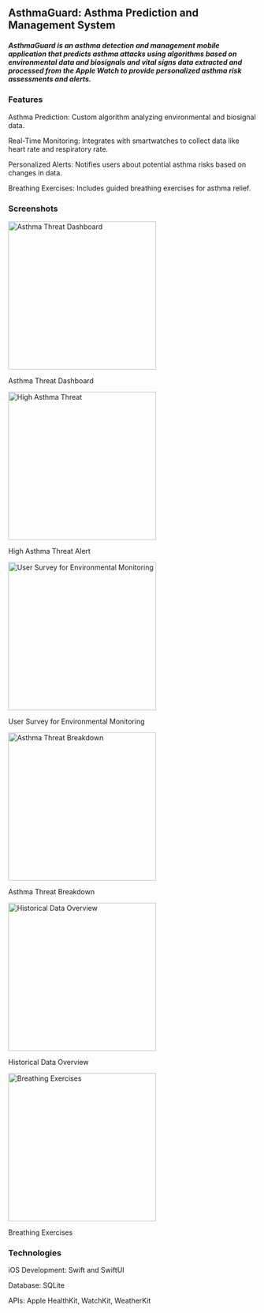 ## AsthmaGuard: Asthma Prediction and Management System

##### AsthmaGuard is an asthma detection and management mobile application that predicts asthma attacks using algorithms based on  environmental data and biosignals and vital signs data extracted and processed from the Apple Watch to provide personalized asthma risk assessments and alerts.

### Features

Asthma Prediction: Custom algorithm analyzing environmental and biosignal data.

Real-Time Monitoring: Integrates with smartwatches to collect data like heart rate and respiratory rate.

Personalized Alerts: Notifies users about potential asthma risks based on changes in data.

Breathing Exercises: Includes guided breathing exercises for asthma relief.



### Screenshots
<div>

 <div>
  <img src="Pics/Asthma%20threat%20dashboard.png" alt="Asthma Threat Dashboard" width="300">
  <p>Asthma Threat Dashboard</p>

  <img src="Pics/High%20asthma%20threat.png" alt="High Asthma Threat" width="300">
  <p>High Asthma Threat Alert</p>

 </div>
  <img src="Pics/Survey.png" alt="User Survey for Environmental Monitoring" width="300">
  <p>User Survey for Environmental Monitoring</p>
  
  <img src="Pics/Asthma%20threat%20breakdown.png" alt="Asthma Threat Breakdown" width="300">
  <p>Asthma Threat Breakdown</p>

  <img src="Pics/Historical%20data.png" alt="Historical Data Overview" width="300">
  <p>Historical Data Overview</p>
  
  
  <img src="Pics/Breathing%20exercises.png" alt="Breathing Exercises" width="300">
  <p>Breathing Exercises</p>
  
</div>

### Technologies

iOS Development: Swift and SwiftUI

Database: SQLite

APIs: Apple HealthKit, WatchKit, WeatherKit
